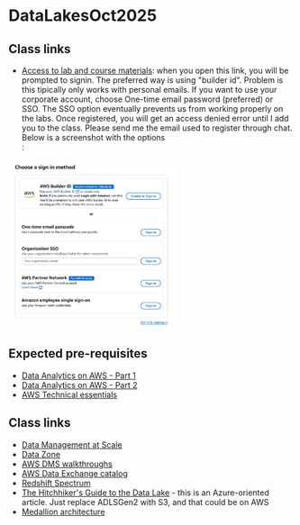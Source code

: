 # DataLakesOct2025
## Class links
- [Access to lab and course materials](https://us-east-1.student.classrooms.aws.training/class/bsE2T5jwreefEnZX1TSNEh): when you open this link, you will be prompted to signin. The preferred way is using "builder id". Problem is this tipically only works with personal emails. If you want to use your corporate account, choose One-time email password (preferred) or SSO. The SSO option eventually prevents us from working properly on the labs. Once registered, you will get an access denied error until I add you to the class. Please send me the email used to register through chat. Below is a screenshot with the options<br>:
<img src="./lab-login.jpg" alt="login options" width="300" height="300"/>

## Expected pre-requisites
- [Data Analytics on AWS - Part 1](https://skillbuilder.aws/learn/UBHK3M9YGK/fundamentals-of-analytics-on-aws--part-1/6W9DN7W5JG)
- [Data Analytics on AWS - Part 2](https://skillbuilder.aws/learn/3CYAKC9X7J/fundamentals-of-analytics-on-aws--part-2/PSWJMV61JC)
- [AWS Technical essentials](https://skillbuilder.aws/learn/K8C2FNZM6X/aws-technical-essentials/N7Q3SXQCDY)

## Class links
- [Data Management at Scale](https://www.amazon.com/Data-Management-Scale-Enterprise-Architecture/dp/149205478X)
- [Data Zone](https://aws.amazon.com/datazone/)
- [AWS DMS walkthroughs](https://docs.aws.amazon.com/dms/latest/sbs/dms-sbs-welcome.html)
- [AWS Data Exchange catalog](https://aws.amazon.com/marketplace/search/results?ref_=adx_hp_hr_brw&trk=adx_hp_hr_brw&category=d5a43d97-558f-4be7-8543-cce265fe6d9d&FULFILLMENT_OPTION_TYPE=DATA_EXCHANGE&filters=FULFILLMENT_OPTION_TYPE)
- [Redshift Spectrum](https://docs.aws.amazon.com/redshift/latest/dg/c-getting-started-using-spectrum.html)
- [The Hitchhiker's Guide to the Data Lake](https://azure.github.io/Storage/docs/analytics/hitchhikers-guide-to-the-datalake/) - this is an Azure-oriented article. Just replace ADLSGen2 with S3, and that could be on AWS
- [Medallion architecture](https://docs.databricks.com/aws/en/lakehouse/medallion)
